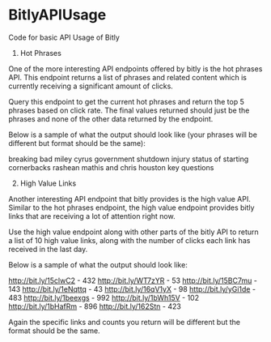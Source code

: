 BitlyAPIUsage
=============

Code for basic API Usage of Bitly


1. Hot Phrases

One of the more interesting API endpoints offered by bitly is the hot phrases API. This endpoint returns a list of phrases and related content which is currently receiving a significant amount of clicks.

Query this endpoint to get the current hot phrases and return the top 5 phrases based on click rate. The final values returned should just be the phrases and none of the other data returned by the endpoint.

Below is a sample of what the output should look like (your phrases will be different but format should be the same):

breaking bad
miley cyrus
government shutdown
injury status of starting cornerbacks rashean mathis and chris houston
key questions


2. High Value Links

Another interesting API endpoint that bitly provides is the high value API. Similar to the hot phrases endpoint, the high value endpoint provides bitly links that are receiving a lot of attention right now.

Use the high value endpoint along with other parts of the bitly API to return a list of 10 high value links, along with the number of clicks each link has received in the last day.

Below is a sample of what the output should look like:

http://bit.ly/15clwC2 - 432
http://bit.ly/WT7zYR - 53
http://bit.ly/15BC7mu - 143
http://bit.ly/1eNqttq - 43
http://bit.ly/16qV1yX - 98
http://bit.ly/yGi1de - 483
http://bit.ly/1beexgs - 992
http://bit.ly/1bWh15V - 102
http://bit.ly/1bHafRm - 896
http://bit.ly/162Stn - 423

Again the specific links and counts you return will be different but the format should be the same.
